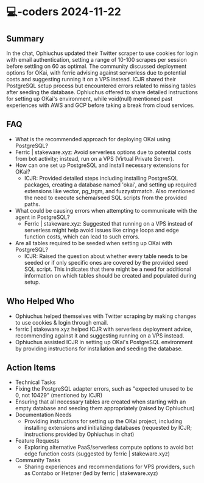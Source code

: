 # 💻-coders 2024-11-22

## Summary
 In the chat, Ophiuchus updated their Twitter scraper to use cookies for login with email authentication, setting a range of 10-100 scrapes per session before settling on 60 as optimal. The community discussed deployment options for OKai, with ferric advising against serverless due to potential costs and suggesting running it on a VPS instead. ICJR shared their PostgreSQL setup process but encountered errors related to missing tables after seeding the database. Ophiuchus offered to share detailed instructions for setting up OKai's environment, while void(null) mentioned past experiences with AWS and GCP before taking a break from cloud services.

## FAQ
 - What is the recommended approach for deploying OKai using PostgreSQL?
  - Ferric | stakeware.xyz: Avoid serverless options due to potential costs from bot activity; instead, run on a VPS (Virtual Private Server).
- How can one set up PostgreSQL and install necessary extensions for OKai?
  - ICJR: Provided detailed steps including installing PostgreSQL packages, creating a database named 'okai', and setting up required extensions like vector, pg_trgm, and fuzzystrmatch. Also mentioned the need to execute schema/seed SQL scripts from the provided paths.
- What could be causing errors when attempting to communicate with the agent in PostgreSQL?
  - Ferric | stakeware.xyz: Suggested that running on a VPS instead of serverless might help avoid issues like cringe loops and edge function costs, which can lead to such errors.
- Are all tables required to be seeded when setting up OKai with PostgreSQL?
  - ICJR: Raised the question about whether every table needs to be seeded or if only specific ones are covered by the provided seed SQL script. This indicates that there might be a need for additional information on which tables should be created and populated during setup.

## Who Helped Who
 - Ophiuchus helped themselves with Twitter scraping by making changes to use cookies & login through email.
- ferric | stakeware.xyz helped ICJR with serverless deployment advice, recommending against it and suggesting running on a VPS instead.
- Ophiuchus assisted ICJR in setting up OKai's PostgreSQL environment by providing instructions for installation and seeding the database.

## Action Items
 - Technical Tasks
  - Fixing the PostgreSQL adapter errors, such as "expected unused to be 0, not 10429" (mentioned by ICJR)
  - Ensuring that all necessary tables are created when starting with an empty database and seeding them appropriately (raised by Ophiuchus)
- Documentation Needs
  - Providing instructions for setting up the OKai project, including installing extensions and initializing databases (requested by ICJR; instructions provided by Ophiuchus in chat)
- Feature Requests
  - Exploring alternative PaaS/serverless compute options to avoid bot edge function costs (suggested by ferric | stakeware.xyz)
- Community Tasks
  - Sharing experiences and recommendations for VPS providers, such as Contabo or Hetzner (led by ferric | stakeware.xyz)

